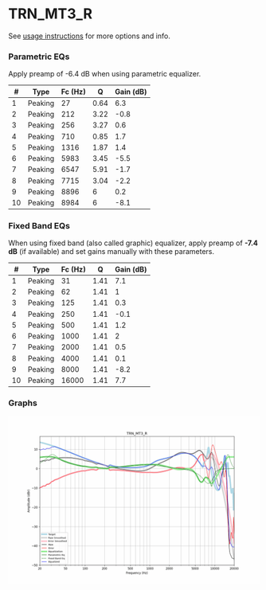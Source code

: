 # TRN_MT3_R
See [usage instructions](https://github.com/jaakkopasanen/AutoEq#usage) for more options and info.

### Parametric EQs
Apply preamp of -6.4 dB when using parametric equalizer.

|   # | Type    |   Fc (Hz) |    Q |   Gain (dB) |
|-----|---------|-----------|------|-------------|
|   1 | Peaking |        27 | 0.64 |         6.3 |
|   2 | Peaking |       212 | 3.22 |        -0.8 |
|   3 | Peaking |       256 | 3.27 |         0.6 |
|   4 | Peaking |       710 | 0.85 |         1.7 |
|   5 | Peaking |      1316 | 1.87 |         1.4 |
|   6 | Peaking |      5983 | 3.45 |        -5.5 |
|   7 | Peaking |      6547 | 5.91 |        -1.7 |
|   8 | Peaking |      7715 | 3.04 |        -2.2 |
|   9 | Peaking |      8896 | 6    |         0.2 |
|  10 | Peaking |      8984 | 6    |        -8.1 |

### Fixed Band EQs
When using fixed band (also called graphic) equalizer, apply preamp of **-7.4 dB** (if available) and set gains manually with these parameters.

|   # | Type    |   Fc (Hz) |    Q |   Gain (dB) |
|-----|---------|-----------|------|-------------|
|   1 | Peaking |        31 | 1.41 |         7.1 |
|   2 | Peaking |        62 | 1.41 |         1   |
|   3 | Peaking |       125 | 1.41 |         0.3 |
|   4 | Peaking |       250 | 1.41 |        -0.1 |
|   5 | Peaking |       500 | 1.41 |         1.2 |
|   6 | Peaking |      1000 | 1.41 |         2   |
|   7 | Peaking |      2000 | 1.41 |         0.5 |
|   8 | Peaking |      4000 | 1.41 |         0.1 |
|   9 | Peaking |      8000 | 1.41 |        -8.2 |
|  10 | Peaking |     16000 | 1.41 |         7.7 |

### Graphs
![](./TRN_MT3_R.png)
